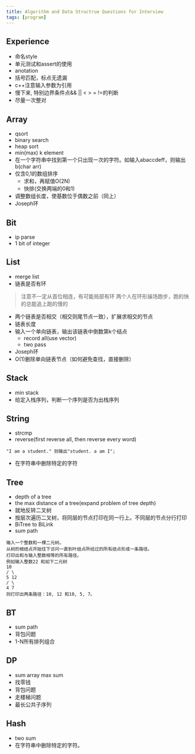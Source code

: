 ```yaml
---
title: Algorithm and Data Structrue Questions for Interview 
tags: [program]
---
```


## Experience
* 命名style
* 单元测试和assert的使用
* anotation
* 括号匹配，标点无遗漏
* c++注意输入参数为引用
* 慢下来, 特别边界条件点&& || < > = !=的判断
* 尽量一次整对

## Array
* qsort
* binary search
* heap sort
* min(max) k element
* 在一个字符串中找到第一个只出现一次的字符。如输入abaccdeff，则输出b(char arr) 
* 仅含0,1的数组排序
    * 求和，再赋值O(2N)
    * 快排(交换两端的0和1)
* 调整数组长度，使基数位于偶数之前（同上）
* Joseph环 

## Bit
* ip parse
* 1 bit of integer

## List
* merge list
* 链表是否有环
> 注意不一定从首位相连，有可能局部有环
两个人在环形操场跑步，跑的快的总能追上跑的慢的

* 两个链表是否相交（相交则尾节点一致），扩展求相交的节点
* 链表长度
* 输入一个单向链表，输出该链表中倒数第k个结点
    * record all(use vector)
    * two pass
* Joseph环
* O(1)删除单向链表节点（如何避免查找，直接删除）

## Stack
* min stack
* 给定入栈序列，判断一个序列是否为出栈序列

## String
* strcmp
* reverse(first reverse all, then reverse every word)

```
"I am a student." 则输出"student. a am I";
```

* 在字符串中删除特定的字符


## Tree
* depth of a tree
* the max distance of a tree(expand problem of tree depth)
* 就地反转二叉树
* 按层次遍历二叉树，将同层的节点打印在同一行上。不同层的节点分行打印
* BiTree to BiLink
* sum path

```
输入一个整数和一棵二元树。
从树的根结点开始往下访问一直到叶结点所经过的所有结点形成一条路径。
打印出和与输入整数相等的所有路径。
例如输入整数22 和如下二元树
10
/ \
5 12
/ \
4 7
则打印出两条路径：10, 12 和10, 5, 7。
```

## BT
* sum path
* 背包问题
* 1-N所有排列组合

## DP
* sum array max sum
* 找零钱
* 背包问题
* 走楼梯问题
* 最长公共子序列

## Hash
* two sum
* 在字符串中删除特定的字符。


